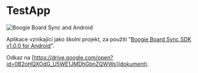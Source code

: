 TestApp
============

![Boogie Board Sync and Android](http://i.imgur.com/SH4bzBT.png "Boogie Board Sync and Android")

Aplikace vznikající jako školní projekt, za použití "[Boogie Board Sync SDK v1.0.0 for Android](https://github.com/kent-displays/boogie-board-sync-sdk-android.git)".

Odkaz na [https://drive.google.com/open?id=0B2oHQXOdG_U5WE1JMDhGbnZQWWs](dokument).